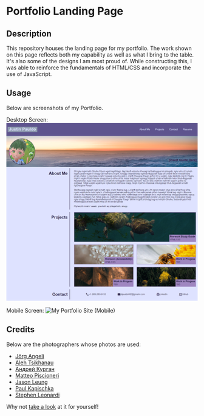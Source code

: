 # Portfolio Landing Page

## Description

This repository houses the landing page for my portfolio. The work shown on this page reflects both my capability as well as what I bring to the table. It's also some of the designs I am most proud of. While constructing this, I was able to reinforce the fundamentals of HTML/CSS and incorporate the use of JavaScript. 

## Usage

Below are screenshots of my Portfolio.

Desktop Screen:
![My Portfolio Site](./assets/images/portfolio-screenshot.png)

Mobile Screen:
![My Portfolio Site (Mobile)](./assets/images/portfolio-mobile-screenshot.png)

## Credits

Below are the photographers whose photos are used:
- [Jörg Angeli](https://unsplash.com/@joerga)
- [Aleh Tsikhanau](https://unsplash.com/@ethnoza)
- [Андрей Курган](https://unsplash.com/@anamnesis33)
- [Matteo Piscioneri](https://unsplash.com/@matteo_skyrider)
- [Jason Leung](https://unsplash.com/@ninjason)
- [Paul Kapischka](https://unsplash.com/@kapischka)
- [Stephen Leonardi](https://unsplash.com/@stephenleo1982)

Why not [take a look](https://jpauldo.github.io/portfolio-landing-page/) at it for yourself!
